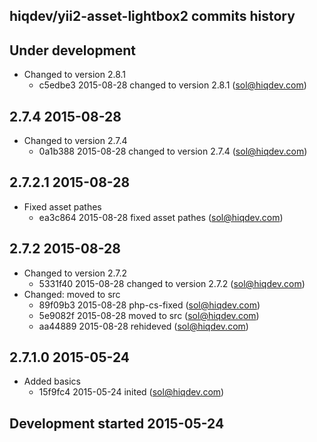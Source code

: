 hiqdev/yii2-asset-lightbox2 commits history
-------------------------------------------

## Under development

- Changed to version 2.8.1
    - c5edbe3 2015-08-28 changed to version 2.8.1 (sol@hiqdev.com)

## 2.7.4 2015-08-28

- Changed to version 2.7.4
    - 0a1b388 2015-08-28 changed to version 2.7.4 (sol@hiqdev.com)

## 2.7.2.1 2015-08-28

- Fixed asset pathes
    - ea3c864 2015-08-28 fixed asset pathes (sol@hiqdev.com)

## 2.7.2 2015-08-28

- Changed to version 2.7.2
    - 5331f40 2015-08-28 changed to version 2.7.2 (sol@hiqdev.com)
- Changed: moved to src
    - 89f09b3 2015-08-28 php-cs-fixed (sol@hiqdev.com)
    - 5e9082f 2015-08-28 moved to src (sol@hiqdev.com)
    - aa44889 2015-08-28 rehideved (sol@hiqdev.com)

## 2.7.1.0 2015-05-24

- Added basics
    - 15f9fc4 2015-05-24 inited (sol@hiqdev.com)

## Development started 2015-05-24

